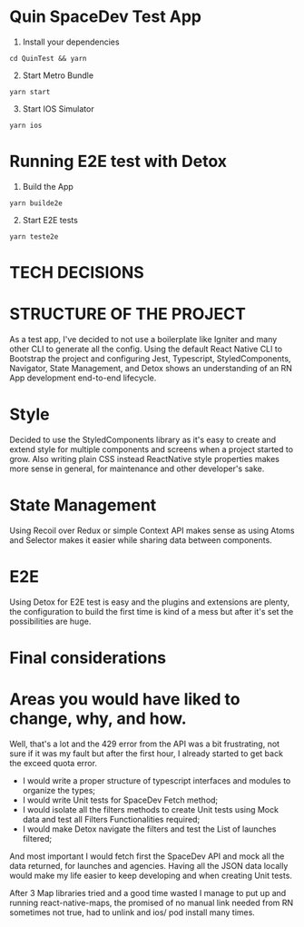 # Quin SpaceDev Test App

1. Install your dependencies

```
cd QuinTest && yarn
```

2. Start Metro Bundle

```
yarn start
```

3. Start IOS Simulator

```
yarn ios
```

# Running E2E test with Detox

1. Build the App

```
yarn builde2e
```

2. Start E2E tests

```
yarn teste2e
```

# TECH DECISIONS

# STRUCTURE OF THE PROJECT

As a test app, I've decided to not use a boilerplate like Igniter and many other CLI to generate all the config.
Using the default React Native CLI to Bootstrap the project and configuring Jest, Typescript, StyledComponents, Navigator, State Management, and Detox shows an understanding of an RN App development end-to-end lifecycle.

# Style

Decided to use the StyledComponents library as it's easy to create and extend style for multiple components and screens when a project started to grow. Also writing plain CSS instead ReactNative style properties makes more sense in general, for maintenance and other developer's sake.

# State Management

Using Recoil over Redux or simple Context API makes sense as using Atoms and Selector makes it easier while sharing data between components.

# E2E

Using Detox for E2E test is easy and the plugins and extensions are plenty, the configuration to build the first time is kind of a mess but after it's set the possibilities are huge.

# Final considerations

# Areas you would have liked to change, why, and how.

Well, that's a lot and the 429 error from the API was a bit frustrating, not sure if it was my fault but after the first hour, I already started to get back the exceed quota error.

- I would write a proper structure of typescript interfaces and modules to organize the types;
- I would write Unit tests for SpaceDev Fetch method;
- I would isolate all the filters methods to create Unit tests using Mock data and test all Filters Functionalities required;
- I would make Detox navigate the filters and test the List of launches filtered;

And most important I would fetch first the SpaceDev API and mock all the data returned, for launches and agencies. Having all the JSON data locally would make my life easier to keep developing and when creating Unit tests.

After 3 Map libraries tried and a good time wasted I manage to put up and running react-native-maps, the promised of no manual link needed from RN sometimes not true, had to unlink and ios/ pod install many times.
